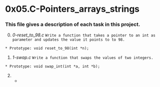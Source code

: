 # **0x05.C-Pointers_arrays_strings**

### **This file gives a description of each task in this project.**

0. *0-reset_to_98.c*
`Write a function that takes a pointer to an int as parameter and updates the value it points to to 98.`
~~~~
* Prototype: void reset_to_98(int *n);
~~~~

1. *1-swap.c*
`Write a function that swaps the values of two integers.`
~~~~
* Prototype: void swap_int(int *a, int *b);
~~~~

2. *

